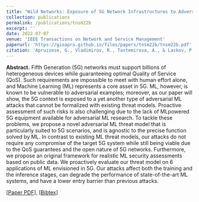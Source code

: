 ```yaml
---
title: "Wild Networks: Exposure of 5G Network Infrastructures to Adversarial Examples"
collection: publications
permalink: /publications/tnsm22b
excerpt: ''
date: 2022-07-07
venue: 'IEEE Transactions on Network and Service Management'
paperurl: 'https://gioapru.github.io/files/papers/tnsm22b/tnsm22b.pdf'
citation: 'Apruzzese, G., Vladimirov, R., Tastemirova, A., & Laskov, P. (2022). "Wild Networks: Exposure of 5G Network Infrastructures to Adversarial Examples." <i>IEEE Transactions on Network and Service Management (TNSM).</i>'
---
```

<b>Abstract.</b> Fifth Generation (5G) networks must support billions of heterogeneous devices while guaranteeing optimal Quality of Service (QoS). Such requirements are impossible to meet with human effort alone, and Machine Learning (ML) represents a core asset in 5G. ML, however, is known to be vulnerable to adversarial examples; moreover, as our paper will show, the 5G context is exposed to a yet another type of adversarial ML attacks that cannot be formalized with existing threat models. Proactive assessment of such risks is also challenging due to the lack of MLpowered 5G equipment available for adversarial ML research.
To tackle these problems, we propose a novel adversarial ML threat model that is particularly suited to 5G scenarios, and is agnostic to the precise function solved by ML. In contrast to existing ML threat models, our attacks do not require any compromise of the target 5G system while still being viable due to the QoS guarantees and the open nature of 5G networks. Furthermore, we propose an original framework for realistic ML security assessments based on public data. We proactively evaluate our threat model on 6 applications of ML envisioned in 5G. Our attacks affect both the training and the inference stages, can degrade the performance of state-of-the-art ML systems, and have a lower entry barrier than previous attacks.


[[Paper PDF](https://gioapru.github.io/files/papers/tnsm22b/tnsm22b.pdf)], [[Bibtex](https://gioapru.github.io/files/papers/tnsm22b/tnsm22b.bib)]